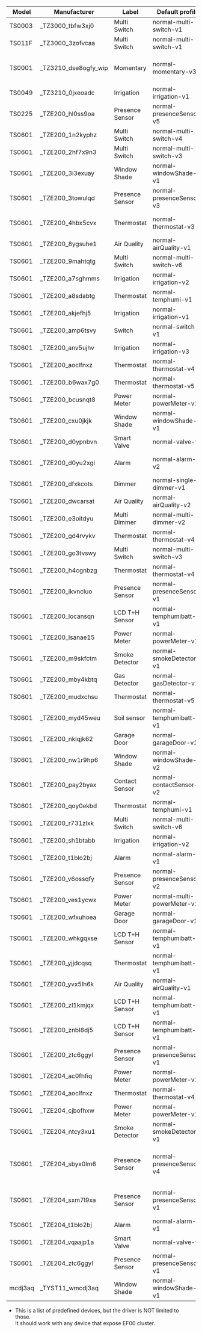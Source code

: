 | Model   | Manufacturer          | Label           | Default profile            | Datapoints                                         |
| ------- | --------------------- | --------------- | -------------------------- | -------------------------------------------------- |
| TS0003  | \_TZ3000_tbfw3xj0     | Multi Switch    | normal-multi-switch-v1     |                                                    |
| TS011F  | \_TZ3000_3zofvcaa     | Multi Switch    | normal-multi-switch-v1     |                                                    |
| TS0001  | \_TZ3210_dse8ogfy_wip | Momentary       | normal-momentary-v3        | 1, 101, 102, 103, 104, 105, 106, 107               |
| TS0049  | \_TZ3210_0jxeoadc     | Irrigation      | normal-irrigation-v1       | 101, 115, 111                                      |
| TS0225  | \_TZE200_hl0ss9oa     | Presence Sensor | normal-presenceSensor-v5   | 1, 12, 20, 24, 102, 105                            |
| TS0601  | \_TZE200_1n2kyphz     | Multi Switch    | normal-multi-switch-v4     | 1, 2, 3, 4                                         |
| TS0601  | \_TZE200_2hf7x9n3     | Multi Switch    | normal-multi-switch-v3     | 1, 2, 3                                            |
| TS0601  | \_TZE200_3i3exuay     | Window Shade    | normal-windowShade-v1      | 1, 2                                               |
| TS0601  | \_TZE200_3towulqd     | Presence Sensor | normal-presenceSensor-v3   | 1, 4, 9, 10, 12                                    |
| TS0601  | \_TZE200_4hbx5cvx     | Thermostat      | normal-thermostat-v3       | 1, 2, 16, 24, 104, 101                             |
| TS0601  | \_TZE200_8ygsuhe1     | Air Quality     | normal-airQuality-v1       | 2, 18, 19, 21, 22                                  |
| TS0601  | \_TZE200_9mahtqtg     | Multi Switch    | normal-multi-switch-v6     | 1, 2, 3, 4, 5, 6                                   |
| TS0601  | \_TZE200_a7sghmms     | Irrigation      | normal-irrigation-v2       | 1, 2, 108, 104                                     |
| TS0601  | \_TZE200_a8sdabtg     | Thermostat      | normal-temphumi-v1         | 1, 2                                               |
| TS0601  | \_TZE200_akjefhj5     | Irrigation      | normal-irrigation-v1       | 1, 7, 11                                           |
| TS0601  | \_TZE200_amp6tsvy     | Switch          | normal-switch-v1           | 1                                                  |
| TS0601  | \_TZE200_anv5ujhv     | Irrigation      | normal-irrigation-v3       | 102, 108, 110                                      |
| TS0601  | \_TZE200_aoclfnxz     | Thermostat      | normal-thermostat-v4       | 1, 16, 24                                          |
| TS0601  | \_TZE200_b6wax7g0     | Thermostat      | normal-thermostat-v5       | 2, 3, 1, 14                                        |
| TS0601  | \_TZE200_bcusnqt8     | Power Meter     | normal-powerMeter-v1       | 6, 1                                               |
| TS0601  | \_TZE200_cxu0jkjk     | Window Shade    | normal-windowShade-v1      | 1, 2, 3, 7                                         |
| TS0601  | \_TZE200_d0ypnbvn     | Smart Valve     | normal-valve-v1            | 1                                                  |
| TS0601  | \_TZE200_d0yu2xgi     | Alarm           | normal-alarm-v2            | 104, 106, 105, 116, 102, 103                       |
| TS0601  | \_TZE200_dfxkcots     | Dimmer          | normal-single-dimmer-v1    | 1, 2, 3                                            |
| TS0601  | \_TZE200_dwcarsat     | Air Quality     | normal-airQuality-v2       | 2, 18, 19, 20, 21, 22                              |
| TS0601  | \_TZE200_e3oitdyu     | Multi Dimmer    | normal-multi-dimmer-v2     | 1, 2, 3, 4, 7, 8, 9, 10                            |
| TS0601  | \_TZE200_gd4rvykv     | Thermostat      | normal-thermostat-v4       | 101, 103, 102                                      |
| TS0601  | \_TZE200_go3tvswy     | Multi Switch    | normal-multi-switch-v3     | 1, 2, 3                                            |
| TS0601  | \_TZE200_h4cgnbzg     | Thermostat      | normal-thermostat-v4       | 101, 103, 102                                      |
| TS0601  | \_TZE200_ikvncluo     | Presence Sensor | normal-presenceSensor-v1   | 1, 2, 3, 4, 101, 102, 104                          |
| TS0601  | \_TZE200_locansqn     | LCD T+H Sensor  | normal-temphumibatt-v1     | 1, 2, 4                                            |
| TS0601  | \_TZE200_lsanae15     | Power Meter     | normal-powerMeter-v1       | 6, 1                                               |
| TS0601  | \_TZE200_m9skfctm     | Smoke Detector  | normal-smokeDetector-v1    | 1, 101, 15                                         |
| TS0601  | \_TZE200_mby4kbtq     | Gas Detector    | normal-gasDetector-v1      | 1, 13, 16                                          |
| TS0601  | \_TZE200_mudxchsu     | Thermostat      | normal-thermostat-v5       | 16, 24, 115, 35                                    |
| TS0601  | \_TZE200_myd45weu     | Soil sensor     | normal-temphumibatt-v1     | 5, 3, 15                                           |
| TS0601  | \_TZE200_nklqjk62     | Garage Door     | normal-garageDoor-v1       | 1, 3                                               |
| TS0601  | \_TZE200_nw1r9hp6     | Window Shade    | normal-windowShade-v2      | 1, 2, 13                                           |
| TS0601  | \_TZE200_pay2byax     | Contact Sensor  | normal-contactSensor-v2    | 1, 101, 2                                          |
| TS0601  | \_TZE200_qoy0ekbd     | Thermostat      | normal-temphumi-v1         | 1, 2                                               |
| TS0601  | \_TZE200_r731zlxk     | Multi Switch    | normal-multi-switch-v6     | 1, 2, 3, 4, 5, 6                                   |
| TS0601  | \_TZE200_sh1btabb     | Irrigation      | normal-irrigation-v2       | 1, 2, 108, 104                                     |
| TS0601  | \_TZE200_t1blo2bj     | Alarm           | normal-alarm-v1            | 13, 5, 15, 21, 7                                   |
| TS0601  | \_TZE200_v6ossqfy     | Presence Sensor | normal-presenceSensor-v2   | 1                                                  |
| TS0601  | \_TZE200_ves1ycwx     | Power Meter     | normal-multi-powerMeter-v1 | 6, 1, 7, 8                                         |
| TS0601  | \_TZE200_wfxuhoea     | Garage Door     | normal-garageDoor-v1       | 1, 3                                               |
| TS0601  | \_TZE200_whkgqxse     | LCD T+H Sensor  | normal-temphumibatt-v1     | 1, 2, 4                                            |
| TS0601  | \_TZE200_yjjdcqsq     | Thermostat      | normal-temphumibatt-v1     | 1, 2, 3                                            |
| TS0601  | \_TZE200_yvx5lh6k     | Air Quality     | normal-airQuality-v1       | 2, 18, 19, 21, 22                                  |
| TS0601  | \_TZE200_zl1kmjqx     | LCD T+H Sensor  | normal-temphumibatt-v1     | 1, 2, 4                                            |
| TS0601  | \_TZE200_znbl8dj5     | LCD T+H Sensor  | normal-temphumibatt-v1     | 1, 2, 4                                            |
| TS0601  | \_TZE200_ztc6ggyl     | Presence Sensor | normal-presenceSensor-v1   | 1, 2, 3, 4, 101, 102, 104                          |
| TS0601  | \_TZE204_ac0fhfiq     | Power Meter     | normal-powerMeter-v1       | 6, 1                                               |
| TS0601  | \_TZE204_aoclfnxz     | Thermostat      | normal-thermostat-v4       | 1, 16, 24                                          |
| TS0601  | \_TZE204_cjbofhxw     | Power Meter     | normal-powerMeter-v1       | 18, 19, 20, 101                                    |
| TS0601  | \_TZE204_ntcy3xu1     | Smoke Detector  | normal-smokeDetector-v1    | 1, 101, 14                                         |
| TS0601  | \_TZE204_sbyx0lm6     | Presence Sensor | normal-presenceSensor-v4   | 1, 2, 3, 4, 101, 102, 104, 107, 108, 109, 111, 115 |
| TS0601  | \_TZE204_sxm7l9xa     | Presence Sensor | normal-presenceSensor-v1   | 105, 106, 108, 107, 111, 110, 104                  |
| TS0601  | \_TZE204_t1blo2bj     | Alarm           | normal-alarm-v1            | 13, 5, 15, 21, 7                                   |
| TS0601  | \_TZE204_vqaajp1a     | Smart Valve     | normal-valve-v2            | 1, 20, 21, 22, 23                                  |
| TS0601  | \_TZE204_ztc6ggyl     | Presence Sensor | normal-presenceSensor-v1   | 1, 2, 3, 4, 101, 102, 104                          |
| mcdj3aq | \_TYST11_wmcdj3aq     | Window Shade    | normal-windowShade-v1      | 1, 2, 3, 7                                         |

- This is a list of predefined devices, but the driver is NOT limited to those.<br />It should work with any device that expose EF00 cluster.
